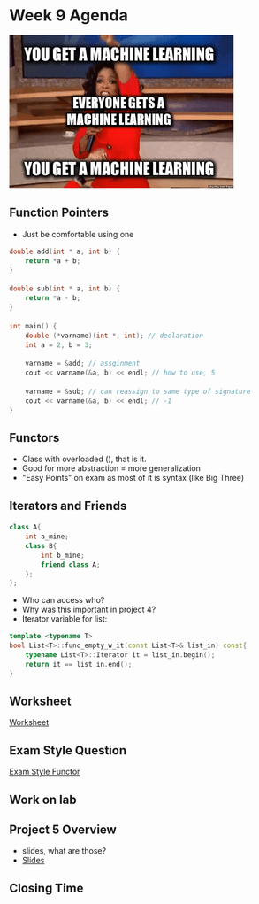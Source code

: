 # Week 9 Agenda
![Image](.other/pictures/opera.gif)

## Function Pointers
- Just be comfortable using one
```cpp
double add(int * a, int b) {
    return *a + b;
}

double sub(int * a, int b) {
    return *a - b;
}

int main() {
    double (*varname)(int *, int); // declaration
    int a = 2, b = 3;

    varname = &add; // assginment
    cout << varname(&a, b) << endl; // how to use, 5

    varname = &sub; // can reassign to same type of signature
    cout << varname(&a, b) << endl; // -1
}
```
## Functors
- Class with overloaded (), that is it.
- Good for more abstraction = more generalization
- "Easy Points" on exam as most of it is syntax (like Big Three)

## Iterators and Friends
```cpp
class A{
	int a_mine;
	class B{
		int b_mine;
		friend class A;
	};
};
```
- Who can access who?
- Why was this important in project 4?
- Iterator variable for list:
```cpp
template <typename T>
bool List<T>::func_empty_w_it(const List<T>& list_in) const{
	typename List<T>::Iterator it = list_in.begin();
	return it == list_in.end();
}
```

## Worksheet
[Worksheet](https://docs.google.com/document/d/1R-H_XOJnn3Wnqd4SjiMIgyQFJgBVh1LQF7hBqVjDvbY/edit)

## Exam Style Question
[Exam Style Functor](https://docs.google.com/document/d/1n_sjFV9ToZwhcLdwjcmFBsD7F62wIYJ2AL2p7_5eofo/edit)

## Work on lab

## Project 5 Overview
- slides, what are those?
- [Slides](https://docs.google.com/presentation/d/1owCucd3S0W1IKw5GWbxQNYpw95aUBSQOHa8SaMYmnhE/edit#slide=id.p)


## Closing Time
